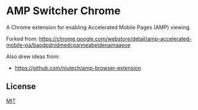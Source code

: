 # AMP Switcher Chrome

A Chrome extension for enabling Accelerated Mobile Pages (AMP) viewing.

Forked from: https://chrome.google.com/webstore/detail/amp-accelerated-mobile-pa/baodpdnidmedcpanneabeldenamaaeoe

Also drew ideas from:

* https://github.com/niutech/amp-browser-extension

## License

[MIT](LICENSE.md)
